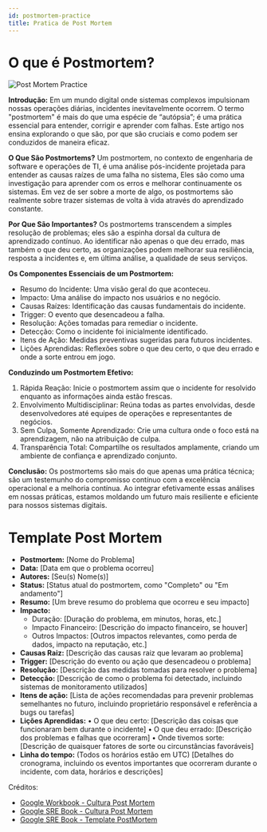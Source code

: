 ```yaml
---
id: postmortem-practice
title: Pratica de Post Mortem
---
```


# O que é Postmortem?

![Post Mortem Practice](/img/docs/best-practices/postmortem-practice.png)

**Introdução:**
Em um mundo digital onde sistemas complexos impulsionam nossas operações diárias, incidentes inevitavelmente ocorrem. O termo "postmortem" é mais do que uma espécie de “autópsia”; é uma prática essencial para entender, corrigir e aprender com falhas. Este artigo nos ensina explorando o que são, por que são cruciais e como podem ser conduzidos de maneira eficaz.

**O Que São Postmortems?**
Um postmortem, no contexto de engenharia de software e operações de TI, é uma análise pós-incidente projetada para entender as causas raízes de uma falha no sistema, Eles são como uma investigação para aprender com os erros e melhorar continuamente os sistemas. Em vez de ser sobre a morte de algo, os postmortems são realmente sobre trazer sistemas de volta à vida através do aprendizado constante.

**Por Que São Importantes?**
Os postmortems transcendem a simples resolução de problemas; eles são a espinha dorsal da cultura de aprendizado contínuo. Ao identificar não apenas o que deu errado, mas também o que deu certo, as organizações podem melhorar sua resiliência, resposta a incidentes e, em última análise, a qualidade de seus serviços.

**Os Componentes Essenciais de um Postmortem:**
- Resumo do Incidente: Uma visão geral do que aconteceu.
- Impacto: Uma análise do impacto nos usuários e no negócio.
- Causas Raízes: Identificação das causas fundamentais do incidente.
- Trigger: O evento que desencadeou a falha.
- Resolução: Ações tomadas para remediar o incidente.
- Detecção: Como o incidente foi inicialmente identificado.
- Itens de Ação: Medidas preventivas sugeridas para futuros incidentes.
- Lições Aprendidas: Reflexões sobre o que deu certo, o que deu errado e onde a sorte entrou em jogo.

**Conduzindo um Postmortem Efetivo:**
1. Rápida Reação: Inicie o postmortem assim que o incidente for resolvido enquanto as informações ainda estão frescas.
2. Envolvimento Multidisciplinar: Reúna todas as partes envolvidas, desde desenvolvedores até equipes de operações e representantes de negócios.
3. Sem Culpa, Somente Aprendizado: Crie uma cultura onde o foco está na aprendizagem, não na atribuição de culpa.
4. Transparência Total: Compartilhe os resultados amplamente, criando um ambiente de confiança e aprendizado conjunto.

**Conclusão:**
Os postmortems são mais do que apenas uma prática técnica; são um testemunho do compromisso contínuo com a excelência operacional e a melhoria contínua. Ao integrar efetivamente essas análises em nossas práticas, estamos moldando um futuro mais resiliente e eficiente para nossos sistemas digitais.


# Template Post Mortem

- **Postmortem:**  [Nome do Problema]
- **Data:** [Data em que o problema ocorreu]
- **Autores:** [Seu(s) Nome(s)]
- **Status:** [Status atual do postmortem, como "Completo" ou "Em andamento"]
- **Resumo:** [Um breve resumo do problema que ocorreu e seu impacto]
- **Impacto:**
    - Duração: [Duração do problema, em minutos, horas, etc.]
    - Impacto Financeiro: [Descrição do impacto financeiro, se houver]
    - Outros Impactos: [Outros impactos relevantes, como perda de dados, impacto na reputação, etc.]
- **Causas Raiz:** [Descrição das causas raiz que levaram ao problema]
- **Trigger:** [Descrição do evento ou ação que desencadeou o problema]
- **Resolução:** [Descrição das medidas tomadas para resolver o problema]
- **Detecção:** [Descrição de como o problema foi detectado, incluindo sistemas de monitoramento utilizados]
- **Itens de ação:** [Lista de ações recomendadas para prevenir problemas semelhantes no futuro, incluindo proprietário responsável e referência a bugs ou tarefas]
- **Lições Aprendidas:**
    • O que deu certo: [Descrição das coisas que funcionaram bem durante o incidente]
    • O que deu errado: [Descrição dos problemas e falhas que ocorreram]
    • Onde tivemos sorte: [Descrição de quaisquer fatores de sorte ou circunstâncias favoráveis]
- **Linha do tempo:** (Todos os horários estão em UTC) [Detalhes do cronograma, incluindo os eventos importantes que ocorreram durante o incidente, com data, horários e descrições]


Créditos:
- [Google Workbook - Cultura Post Mortem](https://sre.google/workbook/postmortem-culture/)
- [Google SRE Book - Cultura Post Mortem](https://sre.google/sre-book/postmortem-culture/)
- [Google SRE Book - Template PostMortem](https://sre.google/sre-book/example-postmortem/)